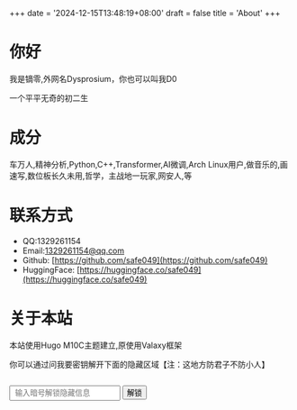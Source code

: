 +++
date = '2024-12-15T13:48:19+08:00'
draft = false
title = 'About'
+++
# 你好
我是镝零,外网名Dysprosium，你也可以叫我D0

一个平平无奇的初二生

# 成分
车万人,精神分析,Python,C++,Transformer,AI微调,Arch Linux用户,做音乐的,画速写,数位板长久未用,哲学，主战地一玩家,网安人,等

# 联系方式
- QQ:1329261154
- Email:1329261154@qq.com
- Github: [https://github.com/safe049](https://github.com/safe049)
- HuggingFace: [https://huggingface.co/safe049](https://huggingface.co/safe049)

# 关于本站
本站使用Hugo M10C主题建立,原使用Valaxy框架

你可以通过问我要密钥解开下面的隐藏区域【注：这地方防君子不防小人】



<!-- ===== 动态解锁开始 ===== -->
<!-- ===== PWD:dysprosium_41 ===== -->
<div id="hidden" style="display:none;"></div>

<div id="locker" style="margin-top:2em;">
  <label>
    <input id="secretInput" type="password" placeholder="输入暗号解锁隐藏信息" style="padding:4px 8px;">
    <button onclick="unlock()">解锁</button>
  </label>
  <p id="wrongHint" style="color:#d33;display:none;">暗号不对哦 (´・ω・`)</p>
</div>

<script type="module">
const HASH = '07e5e510820038bfc8e131fb9680f9254671802f827d2c50fcd80cb9bbf99c39';
const NI_GE_XIAO_REN_yougotme = '/private/about-secret.md';

async function sha256(str) {
  const buf = new TextEncoder().encode(str);
  const hash = await crypto.subtle.digest('SHA-256', buf);
  return Array.from(new Uint8Array(hash))
              .map(b => b.toString(16).padStart(2, '0'))
              .join('');
}

window.unlock = async function () {
  const val = document.getElementById('secretInput').value;
  if (await sha256(val) !== HASH) {
    document.getElementById('wrongHint').style.display = 'inline';
    return;
  }
  // 拉取隐藏 Markdown → 转成 HTML → 填进去
  const resp = await fetch(NI_GE_XIAO_REN_yougotme);
  const mdText = await resp.text();
  // 这里用最简 Markdown 解析器 marked（2.5 kB gzip）
  const { marked } = await import('https://cdn.jsdelivr.net/npm/marked/lib/marked.esm.js');
  document.getElementById('hidden').innerHTML = marked.parse(mdText);
  document.getElementById('hidden').style.display = 'block';
  document.getElementById('locker').style.display = 'none';
};
</script>
<!-- ===== 动态解锁结束 ===== -->